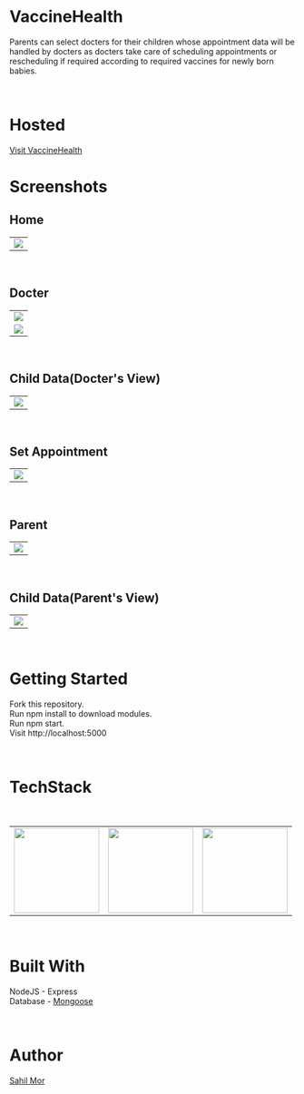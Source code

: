 # VaccineHealth

Parents can select docters for their children whose appointment data will be handled by docters as docters take care of scheduling appointments or rescheduling if required according to required vaccines for newly born babies.

<br />

# Hosted
<a href="https://vaccinehealth.herokuapp.com/" > Visit VaccineHealth </a>
<br />

# Screenshots

## Home

<table>
  <tr>
    <td align="center"><img src="https://github.com/sahil-mor/VaccineHealth/blob/master/Screenshots/1.png"  ></td>
  </tr>
  </table>

<br />

## Docter

<table>
  <tr>
    <td align="center"><img src="https://github.com/sahil-mor/VaccineHealth/blob/master/Screenshots/2.png"  ></td>
  </tr>
  <tr>
    <td align="center"><img src="https://github.com/sahil-mor/VaccineHealth/blob/master/Screenshots/3.png"  ></td>
  </tr>
  </table>

<br />

## Child Data(Docter's View)

<table>
  <tr>
    <td align="center"><img src="https://github.com/sahil-mor/VaccineHealth/blob/master/Screenshots/4.png"  ></td>
  </tr>
  </table>

<br />

## Set Appointment

<table>
  <tr>
    <td align="center"><img src="https://github.com/sahil-mor/VaccineHealth/blob/master/Screenshots/5.png"  ></td>
  </tr>
  </table>

<br />

## Parent

<table>
  <tr>
    <td align="center"><img src="https://github.com/sahil-mor/VaccineHealth/blob/master/Screenshots/9.png"  ></td>
  </tr>
  </table>

<br />

## Child Data(Parent's View)

<table>
  <tr>
    <td align="center"><img src="https://github.com/sahil-mor/VaccineHealth/blob/master/Screenshots/10.png"  ></td>
  </tr>
  </table>

<br />

# Getting Started

Fork this repository.<br />
Run npm install to download modules.<br />
Run npm start.<br />
Visit http://localhost:5000 <br />

<br />

# TechStack

<table>
  <tr>
    <td><img src="https://github.com/sahil-mor/VaccineHealth/blob/master/public/assets/images/node.jpg" width="150px" height="150px" /></td>
    <td><img src="https://github.com/sahil-mor/VaccineHealth/blob/master/public/assets/images/mongoose.png" width="150px" height="150px" /></td>
    <td><img src="https://github.com/sahil-mor/VaccineHealth/blob/master/public/assets/images/express.png" width="150px" height="150px" /></td>
    <br />  </td>
  </tr>
  </table>

<br />

# Built With

NodeJS - Express <br />
Database - <a href="https://mongoosejs.com/"> Mongoose </a> <br />

<br />

# Author

<a href="https://sahilmor.herokuapp.com/" > Sahil Mor </a> <br />
